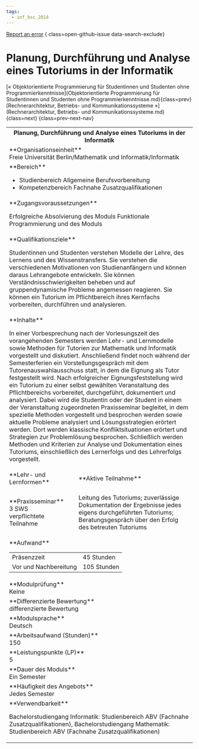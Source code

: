 ```yaml
---
tags:
  - inf_bsc_2014
---
```

[Report an error](https://github.com/SGSSGene/FUB-SUP/issues/new?title=Error%20in%20%22Planung%2C%20Durchf%C3%BChrung%20und%20Analyse%20eines%20Tutoriums%20in%20der%20Informatik%22&body=There%20seems%20to%20be%20an%20error%20in%20module%20%22Planung%2C%20Durchf%C3%BChrung%20und%20Analyse%20eines%20Tutoriums%20in%20der%20Informatik%22%2E%0A%0A%3CDescribe%20here%20a%20slightly%20more%20detailed%20description%20of%20what%20is%20wrong%3E&labels=bug)
{ class=open-github-issue data-search-exclude}

# Planung, Durchführung und Analyse eines Tutoriums in der Informatik

[« Objektorientierte Programmierung für Studentinnen und Studenten ohne Programmierkenntnisse](Objektorientierte Programmierung für Studentinnen und Studenten ohne Programmierkenntnisse.md){class=prev}
[Rechnerarchitektur, Betriebs- und Kommunikationssysteme »](Rechnerarchitektur, Betriebs- und Kommunikationssysteme.md){class=next}
{class=prev-next-nav}

<table markdown id="moduledesc">
<tr markdown class="moduledesc_head"><th colspan="2">Planung, Durchführung und Analyse eines Tutoriums in der Informatik </th></tr>
<tr markdown><td colspan="2">**Organisationseinheit**   <br>Freie Universität Berlin/Mathematik und Informatik/Informatik</td></tr>

<tr markdown><td colspan="2">**Bereich**<br>


- Studienbereich Allgemeine Berufsvorbereitung
- Kompetenzbereich Fachnahe Zusatzqualifikationen

</td></tr>

<tr markdown><td colspan="2">**Zugangsvoraussetzungen** <br>

Erfolgreiche Absolvierung des Moduls Funktionale Programmierung und des Moduls


</td></tr>
<tr markdown><td colspan="2">**Qualifikationsziele**    <br>

Studentinnen und Studenten verstehen Modelle der Lehre, des Lernens und des
Wissenstransfers. Sie verstehen die verschiedenen Motivationen von
Studienanfängern und können daraus Lehrangebote entwickeln. Sie können
Verständnisschwierigkeiten beheben und auf gruppendynamische Probleme
angemessen reagieren. Sie können ein Tutorium im Pflichtbereich ihres
Kernfachs vorbereiten, durchführen und analysieren.


</td></tr>
<tr markdown><td colspan="2">**Inhalte**                <br>

In einer Vorbesprechung nach der Vorlesungszeit des vorangehenden Semesters
werden Lehr- und Lernmodelle sowie Methoden für Tutorien zur Mathematik und
Informatik vorgestellt und diskutiert. Anschließend findet noch während der
Semesterferien ein Vorstellungsgespräch mit dem Tutorenauswahlausschuss
statt, in dem die Eignung als Tutor festgestellt wird. Nach erfolgreicher
Eignungsfeststellung wird ein Tutorium zu einer selbst gewählten
Veranstaltung des Pflichtbereichs vorbereitet, durchgeführt, dokumentiert
und analysiert. Dabei wird die Studentin oder der Student in einem der
Veranstaltung zugeordneten Praxisseminar begleitet, in dem spezielle
Methoden vorgestellt und besprochen werden sowie aktuelle Probleme
analysiert und Lösungsstrategien erörtert werden. Dort werden klassische
Konfliktsituationen erörtert und Strategien zur Problemlösung besprochen.
Schließlich werden Methoden und Kriterien zur Analyse und Dokumentation
eines Tutoriums, einschließlich des Lernerfolgs und des Lehrerfolgs
vorgestellt.


</td></tr>

<tr markdown><td>**Lehr- und Lernformen**</td><td>**Aktive Teilnahme**</td></tr>
<tr markdown><td> **Praxisseminar** <br>3 SWS <br> verpflichtete Teilnahme</td><td>

Leitung des Tutoriums; zuverlässige Dokumentation der Ergebnisse jedes eigens durchgeführten Tutoriums; Beratungsgespräch über den Erfolg des betreuten Tutoriums
</td></tr>
<tr markdown><td colspan="2">**Aufwand**                <br>
<table class="aufwand_table">
<tr><td>Präsenzzeit</td><td>45 Stunden</td></tr>
<tr><td>Vor und Nachbereitung</td><td>105 Stunden</td></tr>
</table>

</td></tr>
<tr markdown><td colspan="2">**Modulprüfung**             <br>Keine


</td></tr>
<tr markdown><td colspan="2">**Differenzierte Bewertung** <br>differenzierte Bewertung

</td></tr>
<tr markdown><td colspan="2">**Modulsprache**             <br>Deutsch</td></tr>
<tr markdown><td colspan="2">**Arbeitsaufwand (Stunden)** <br>150</td></tr>
<tr markdown><td colspan="2">**Leistungspunkte (LP)**     <br>5</td></tr>
<tr markdown><td colspan="2">**Dauer des Moduls**         <br>Ein Semester</td></tr>
<tr markdown><td colspan="2">**Häufigkeit des Angebots**  <br>Jedes Semester</td></tr>
<tr markdown><td colspan="2">**Verwendbarkeit**           <br>

Bachelorstudiengang Informatik: Studienbereich ABV (Fachnahe
Zusatzqualifikationen), Bachelorstudiengang Mathematik: Studienbereich ABV
(Fachnahe Zusatzqualifikationen)


</td></tr>

</table>
